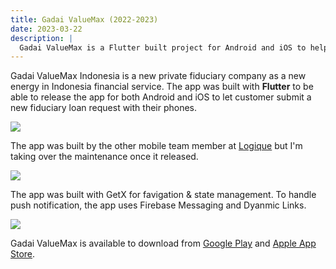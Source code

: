 ```yaml
---
title: Gadai ValueMax (2022-2023)
date: 2023-03-22
description: |
  Gadai ValueMax is a Flutter built project for Android and iOS to help customer perform fiduciary from the comfort of their home. 
---
```


Gadai ValueMax Indonesia is a new private fiduciary company as a new energy in Indonesia financial service. The app was built with **Flutter** to be able to release the app for both Android and iOS to let customer submit a new fiduciary loan request with their phones.

<img src="/images/portfolios/gadai-front.webp" class="h-96 w-full object-cover"/>

The app was built by the other mobile team member at [Logique](http://logique.co.id/) but I'm taking over the maintenance once it released. 

<img src="/images/portfolios/gadai-home.webp" class="h-96 w-full object-cover"/>

The app was built with GetX for favigation & state management. To handle push notification, the app uses Firebase Messaging and Dyanmic Links. 

<img src="/images/portfolios/gadai-loan-simulation.webp" class="h-96 w-full object-cover"/>

Gadai ValueMax is available to download from <a href="https://play.google.com/store/apps/details?id=id.valuemax.customer" target="_blank">Google Play</a> and <a href="https://apps.apple.com/id/app/gadai-valuemax/id1610290035" target="_blank">Apple App Store</a>.